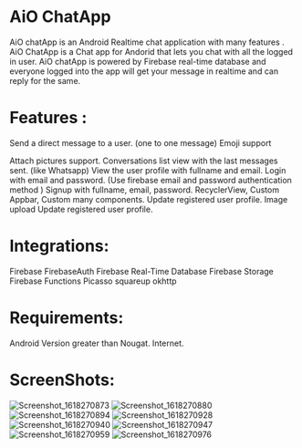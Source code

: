 # AiO ChatApp 
AiO chatApp is an Android Realtime chat application with many features . AiO ChatApp is a Chat app for Andorid that lets you chat with all the logged in user. AiO chatApp is powered by Firebase real-time database and everyone logged into the app will get your message in realtime and can reply for the same.
# Features :

Send a direct message to a user. (one to one message)
Emoji support

Attach pictures support.
Conversations list view with the last messages sent. (like Whatsapp)
View the user profile with fullname and email.
Login with email and password. (Use firebase email and password authentication method )
Signup with fullname, email, password.
RecyclerView, Custom Appbar, Custom many components.
Update registered user profile.
Image upload
Update registered user profile.

# Integrations:
Firebase
FirebaseAuth
Firebase Real-Time Database
Firebase Storage
Firebase Functions
Picasso
squareup okhttp
# Requirements:
Android Version greater than Nougat.
Internet.

# ScreenShots:

![Screenshot_1618270873](https://user-images.githubusercontent.com/78467837/114475999-e299b280-9c12-11eb-8d22-b9e70ded2738.png)
![Screenshot_1618270880](https://user-images.githubusercontent.com/78467837/114476002-e3cadf80-9c12-11eb-97b6-5e086b58d146.png)
![Screenshot_1618270894](https://user-images.githubusercontent.com/78467837/114476008-e4637600-9c12-11eb-9563-60c897a03be2.png)
![Screenshot_1618270928](https://user-images.githubusercontent.com/78467837/114476009-e62d3980-9c12-11eb-8d0c-44b12572c107.png)
![Screenshot_1618270940](https://user-images.githubusercontent.com/78467837/114476013-e6c5d000-9c12-11eb-995f-806f4245b049.png)
![Screenshot_1618270947](https://user-images.githubusercontent.com/78467837/114476018-e7f6fd00-9c12-11eb-8bdb-f8d5ec653a56.png)
![Screenshot_1618270959](https://user-images.githubusercontent.com/78467837/114476024-e88f9380-9c12-11eb-9ffd-b94fa0e0afe2.png)
![Screenshot_1618270976](https://user-images.githubusercontent.com/78467837/114476025-e9282a00-9c12-11eb-861b-8eac68ec6b99.png)
